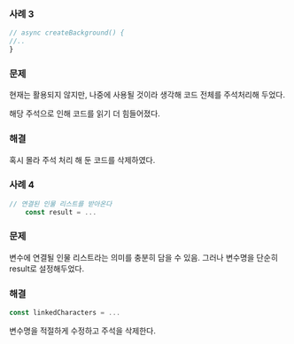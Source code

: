 ### 사례 3

```jsx
// async createBackground() {
//..
}
```

### 문제

현재는 활용되지 않지만, 나중에 사용될 것이라 생각해 코드 전체를 주석처리해 두었다.

해당 주석으로 인해 코드를 읽기 더 힘들어졌다.

### 해결

혹시 몰라 주석 처리 해 둔 코드를 삭제하였다.

### 사례 4

```jsx
// 연결된 인물 리스트를 받아온다
    const result = ...
```

### 문제

변수에 연결될 인물 리스트라는 의미를 충분히 담을 수 있음. 그러나 변수명을 단순히 result로 설정해두었다.

### 해결

```jsx
const linkedCharacters = ...
```

변수명을 적절하게 수정하고 주석을 삭제한다.
